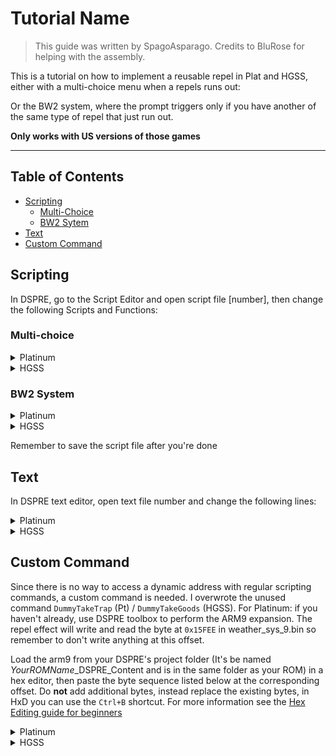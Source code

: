 # Tutorial Name
> This guide was written by SpagoAsparago. Credits to BluRose for helping with the assembly.

This is a tutorial on how to implement a reusable repel in Plat and HGSS, either with a multi-choice menu when a repels runs out:

Or the BW2 system, where the prompt triggers only if you have another of the same type of repel that just run out.

**Only works with US versions of those games**

--- 
## Table of Contents
* [Scripting](#section-1)
  * [Multi-Choice](#subsection)
  * [BW2 Sytem](#subsection-1)
* [Text](#section-2)
* [Custom Command](#section-3)

## Scripting

In DSPRE, go to the Script Editor and open script file [number], then change the following Scripts and Functions:

### Multi-choice

<details>
 <summary>Platinum</summary>
 <p>Replace Script 33 with the following Script:

```
Script 33:
	PlayFanfare 1500
	LockAll 
    	CheckPlayerHasItem 79 1 0x800C
	CompareVarValue 0x800C 1
	JumpIf EQUAL Function#177
	CheckPlayerHasItem 76 1 0x800C
	CompareVarValue 0x800C 1
	JumpIf EQUAL Function#177
	CheckPlayerHasItem 77 1 0x800C
	CompareVarValue 0x800C 1
	JumpIf EQUAL Function#177
	Message 79
	WaitAB 
	CloseMessage 
	ReleaseAll 
End
``` 
 
Then go to the function tab and add the following functions:

```
Function 177:
    Message 75
	YesNoBox 0x800C
	CompareVarValue 0x800C 0
	JumpIf EQUAL Function#178
	CloseMessage 
	ReleaseAll 
End
 
Function 178:
    	CloseMessage 
	MultiStandardText 1 1 0 1 0x800C
	CheckPlayerHasItem 79 1 0x8000
	CompareVarValue 0x8000 1
	CallIf EQUAL Function#179
	CheckPlayerHasItem 76 1 0x8000
	CompareVarValue 0x8000 1
	CallIf EQUAL Function#180
	CheckPlayerHasItem 77 1 0x8000
	CompareVarValue 0x8000 1
	CallIf EQUAL Function#181
	ShowMulti 
	CompareVarValue 0x800C 0
	JumpIf EQUAL Function#182
	CompareVarValue 0x800C 1
	JumpIf EQUAL Function#183
	CompareVarValue 0x800C 2
	JumpIf EQUAL Function#184
	ReleaseAll 
End
 
Function 179:
    AddMultiOption 30 0
Return
 
Function 180:
    AddMultiOption 31 1
Return
 
Function 181:
    AddMultiOption 32 2
Return
 
Function 182:
    AdrsValueSet 0x023DFF28 100
	DummyTakeTrap 
    TakeItem 79 1 0x8000
	TextPlayerName 0
	TextItem 1 79
	Message 72
	WaitButton 
	CloseMessage
Return
 
Function 183:
    AdrsValueSet 0x023DFF28 150
	DummyTakeTrap 
    TakeItem 76 1 0x8000
	TextPlayerName 0
	TextItem 1 76
	Message 72
	WaitButton 
	CloseMessage
Return
 
Function 184:
    AdrsValueSet 0x023DFF28 250
	DummyTakeTrap 
    TakeItem 77 1 0x8000
	TextPlayerName 0
	TextItem 1 77
	Message 72
	WaitButton 
	CloseMessage 
Return
```
 </p>
</details>


<details>
 <summary>HGSS</summary>
 <p>Hi, I am the details you asked for. You can hide me as well.</p>
</details>

### BW2 System

<details>
 <summary>Platinum</summary>
 <p>Hi, I am the details you asked for. You can hide me as well.</p>
</details>


<details>
 <summary>HGSS</summary>
 <p>Hi, I am the details you asked for. You can hide me as well.</p>
</details>

Remember to save the script file after you're done

## Text
In DSPRE text editor, open text file number and change the following lines:

<details>
 <summary>Platinum</summary>
 <p>Hi, I am the details you asked for. You can hide me as well.</p>
</details>


<details>
 <summary>HGSS</summary>
 <p>Hi, I am the details you asked for. You can hide me as well.</p>
</details>


## Custom Command
Since there is no way to access a dynamic address with regular scripting commands, a custom command is needed. I overwrote the unused command `DummyTakeTrap` (Pt) / `DummyTakeGoods` (HGSS).
For Platinum: if you haven't already, use DSPRE toolbox to perform the ARM9 expansion. The repel effect will write and read the byte at
`0x15FEE` in weather_sys_9.bin so remember to don't write anything at this offset.

Load the arm9 from your DSPRE's project folder (It's be named *YourROMName*_DSPRE_Content and is in the same folder as your ROM) in a hex editor, then paste the byte sequence listed below at the corresponding offset.
Do **not** add additional bytes, instead replace the existing bytes, in HxD you can use the `Ctrl+B` shortcut. For more information see the [Hex Editing guide for beginners](link)

<details>
 <summary>Platinum</summary>
<p>
Offset: `0x4EAE8`
  
Byte Sequence: ```0B 48 01 68 0B 48 09 18 0B 48 02 78 0A 70 C0 46 C0 46 C0 46 C0 46 C0 46 C0 46 C0 46 C0 46 C0 46 C0 46 C0 46 C0 46 C0 46 C0 46 C0 46 C0 46 70 47 40 1D 10 02 87 80 00 00 28 FF 3D 02```
</p>
</details>


<details>
 <summary>HGSS</summary>
 <p>Hi, I am the details you asked for. You can hide me as well.</p>
</details>
